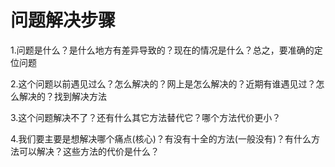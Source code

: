 # 问题解决步骤

1.问题是什么？是什么地方有差异导致的？现在的情况是什么？总之，要准确的定位问题

2.这个问题以前遇见过么？怎么解决的？网上是怎么解决的？近期有谁遇见过？怎么解决的？找到解决方法

3.这个问题解决不了？还有什么其它方法替代它？哪个方法代价更小？

4.我们要主要是想解决哪个痛点(核心)？有没有十全的方法(一般没有)？有什么方法可以解决？这些方法的代价是什么？